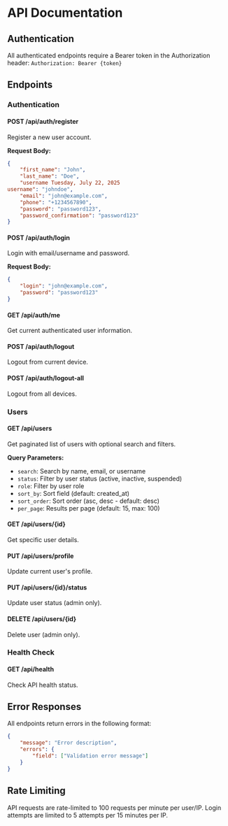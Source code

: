 # API Documentation

## Authentication

All authenticated endpoints require a Bearer token in the Authorization header:
`Authorization: Bearer {token}`

## Endpoints

### Authentication

#### POST /api/auth/register
Register a new user account.

**Request Body:**
```json
{
    "first_name": "John",
    "last_name": "Doe",
    "username Tuesday, July 22, 2025
username": "johndoe",
    "email": "john@example.com",
    "phone": "+1234567890",
    "password": "password123",
    "password_confirmation": "password123"
}
```

#### POST /api/auth/login
Login with email/username and password.

**Request Body:**
```json
{
    "login": "john@example.com",
    "password": "password123"
}
```

#### GET /api/auth/me
Get current authenticated user information.

#### POST /api/auth/logout
Logout from current device.

#### POST /api/auth/logout-all
Logout from all devices.

### Users

#### GET /api/users
Get paginated list of users with optional search and filters.

**Query Parameters:**
- `search`: Search by name, email, or username
- `status`: Filter by user status (active, inactive, suspended)
- `role`: Filter by user role
- `sort_by`: Sort field (default: created_at)
- `sort_order`: Sort order (asc, desc - default: desc)
- `per_page`: Results per page (default: 15, max: 100)

#### GET /api/users/{id}
Get specific user details.

#### PUT /api/users/profile
Update current user's profile.

#### PUT /api/users/{id}/status
Update user status (admin only).

#### DELETE /api/users/{id}
Delete user (admin only).

### Health Check

#### GET /api/health
Check API health status.

## Error Responses

All endpoints return errors in the following format:
```json
{
    "message": "Error description",
    "errors": {
        "field": ["Validation error message"]
    }
}
```

## Rate Limiting

API requests are rate-limited to 100 requests per minute per user/IP.
Login attempts are limited to 5 attempts per 15 minutes per IP.
